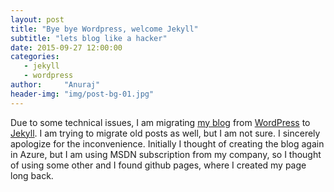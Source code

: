 ```yaml
---
layout: post
title: "Bye bye Wordpress, welcome Jekyll"
subtitle: "lets blog like a hacker"
date: 2015-09-27 12:00:00
categories: 
   - jekyll
   - wordpress
author:     "Anuraj"
header-img: "img/post-bg-01.jpg"
---
```

Due to some technical issues, I am migrating [my blog](http://dotnetthoughts.net) from [WordPress](http://wordpress.org) to 
[Jekyll](http://jekyllrb.com/). I am trying to migrate old posts as well, but I am not sure. 
I sincerely apologize for the inconvenience. Initially I thought of creating the blog again in Azure, but I am using MSDN
subscription from my company, so I thought of using some other and I found github pages, where I created my page long back.
